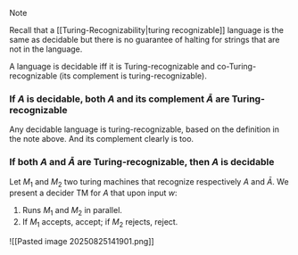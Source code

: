 > [!note]
> Recall that a [[Turing-Recognizability|turing recognizable]] language is the same as decidable but there is no guarantee of halting for strings that are not in the language.


A language is decidable iff it is Turing-recognizable and co-Turing-recognizable (its complement is turing-recognizable).

### If $A$ is decidable, both $A$ and its complement $\bar{A}$ are Turing-recognizable

Any decidable language is turing-recognizable, based on the definition in the note above.
And its complement clearly is too.

### If both $A$ and $\bar{A}$ are Turing-recognizable, then $A$ is decidable

Let $M_1$ and $M_2$ two turing machines that recognize respectively $A$ and $\bar{A}$.
We present a decider TM for $A$ that upon input $w$:
1. Runs $M_1$ and $M_2$ in parallel.
2. If $M_1$ accepts, accept; if $M_2$ rejects, reject.

![[Pasted image 20250825141901.png]]